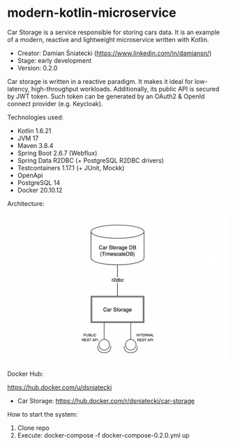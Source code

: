 # modern-kotlin-microservice

Car Storage is a service responsible for storing cars data.
It is an example of a modern, reactive and lightweight microservice written with Kotlin. 

- Creator: Damian Śniatecki (https://www.linkedin.com/in/damiansn/)
- Stage: early development
- Version: 0.2.0

Car storage is written in a reactive paradigm. It makes it ideal for low-latency, high-throughput workloads.
Additionally, its public API is secured by JWT token. Such token can be generated by an OAuth2 & OpenId connect provider 
(e.g. Keycloak). 

Technologies used:

- Kotlin 1.6.21
- JVM 17
- Maven 3.8.4
- Spring Boot 2.6.7 (Webflux)
- Spring Data R2DBC (+ PostgreSQL R2DBC drivers)
- Testcontainers 1.17.1 (+ JUnit, Mockk)
- OpenApi
- PostgreSQL 14
- Docker 20.10.12

Architecture:

![architecture-diagram](./docs/car-storage-architecture.png)

Docker Hub:

https://hub.docker.com/u/dsniatecki

- Car Storage: https://hub.docker.com/r/dsniatecki/car-storage

How to start the system:

1. Clone repo
2. Execute: docker-compose -f docker-compose-0.2.0.yml up
